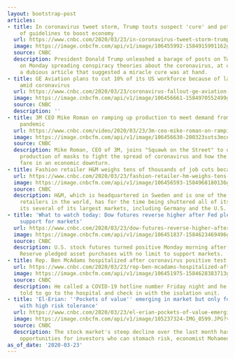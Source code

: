 ```yaml
---
layout: bootstrap-post
articles:
- title: In coronavirus tweet storm, Trump touts suspect 'cure' and potential easing
    of guidelines to boost economy
  url: https://www.cnbc.com/2020/03/23/in-coronavirus-tweet-storm-trump-touts-suspect-cure.html
  image: https://image.cnbcfm.com/api/v1/image/106455992-1584915991162gettyimages-1207984572.jpeg?v=1584916045
  source: CNBC
  description: President Donald Trump unleashed a barage of posts on Twitter early
    on Monday spreading conspiracy theories about the coronavirus, at one point promoting
    a dubious article that suggested a miracle cure was at hand.
- title: GE Aviation plans to cut 10% of its US workforce because of lack of work
    amid coronavirus
  url: https://www.cnbc.com/2020/03/23/coronavirus-fallout-ge-aviation-to-cut-10percent-of-its-us-workforce.html
  image: https://image.cnbcfm.com/api/v1/image/106456661-1584970552499gettyimages-1195905882.jpeg?v=1584970617
  source: CNBC
  description: ''
- title: 3M CEO Mike Roman on ramping up production to meet demand from coronavirus
    pandemic
  url: https://www.cnbc.com/video/2020/03/23/3m-ceo-mike-roman-on-ramping-up-production-to-meet-demand-from-coronavirus-pandemic.html
  image: https://image.cnbcfm.com/api/v1/image/106456630-200323sots3mceo.jpg?v=1584969463
  source: CNBC
  description: Mike Roman, CEO of 3M, joins "Squawk on the Street" to discuss the
    production of masks to fight the spread of coronavirus and how the company would
    fare in an economic downturn.
- title: Fashion retailer H&M weighs tens of thousands of job cuts because of coronavirus
  url: https://www.cnbc.com/2020/03/23/fashion-retailer-hm-weighs-tens-of-thousands-of-job-cuts-because-of-coronavirus.html
  image: https://image.cnbcfm.com/api/v1/image/106456593-1584968180136gettyimages-1212852882.jpeg?v=1584968239
  source: CNBC
  description: H&M, which is headquartered in Sweden and is one of the biggest apparel
    retailers in the world, has for the time being shuttered all of its stores in
    its several of its largest markets, including Germany and the U.S.
- title: 'What to watch today: Dow futures reverse higher after Fed pledges no limit
    support for markets'
  url: https://www.cnbc.com/2020/03/23/dow-futures-reverse-higher-after-fed-pledges-no-limit-support.html
  image: https://image.cnbcfm.com/api/v1/image/106451837-1584623469496gettyimages-1207642241.jpeg?v=1584623559
  source: CNBC
  description: U.S. stock futures turned positive Monday morning after the Federal
    Reserve pledged asset purchases with no limit to support markets.
- title: Rep. Ben McAdams hospitalized after coronavirus positive test
  url: https://www.cnbc.com/2020/03/23/rep-ben-mcadams-hospitalized-after-coronavirus-positive-test.html
  image: https://image.cnbcfm.com/api/v1/image/106451975-1584628383713gettyimages-1200176644.jpeg?v=1584628419
  source: CNBC
  description: He called a COVID-19 hotline number Friday night and he said he was
    told to go to the hospital and check in with the isolation unit.
- title: 'El-Erian: ''Pockets of value'' emerging in market but only for investors
    with high risk tolerance'
  url: https://www.cnbc.com/2020/03/23/el-erian-pockets-of-value-emerging-for-high-risk-investors.html
  image: https://image.cnbcfm.com/api/v1/image/105237324-IMG_8599.JPG?v=1527617796
  source: CNBC
  description: The stock market's steep decline over the last month has now created
    opportunities for investors who can stomach risk, economist Mohamed El-Erian said.
as_of_date: '2020-03-23'
---
```


